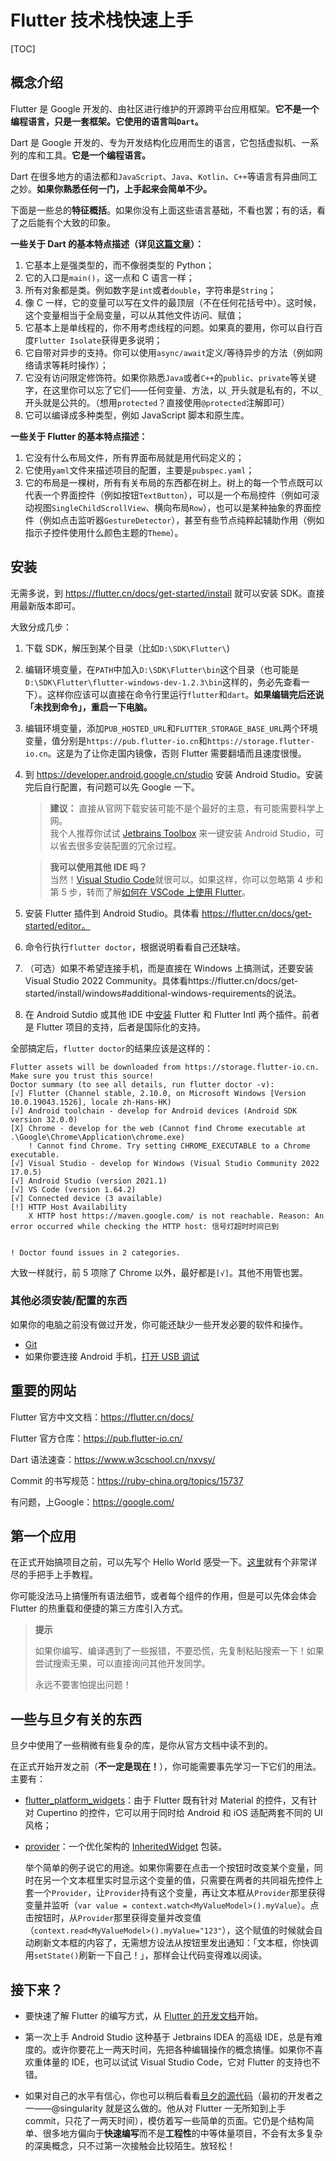 # Flutter 技术栈快速上手

[TOC]

## 概念介绍

Flutter 是 Google 开发的、由社区进行维护的开源跨平台应用框架。**它不是一个编程语言，只是一套框架。它使用的语言叫`Dart`。**

Dart 是 Google 开发的、专为开发结构化应用而生的语言，它包括虚拟机、一系列的库和工具。**它是一个编程语言。**

Dart 在很多地方的语法都和`JavaScript`、`Java`、`Kotlin`、`C++`等语言有异曲同工之妙。**如果你熟悉任何一门，上手起来会简单不少。**

下面是一些总的**特征概括**。如果你没有上面这些语言基础，不看也罢；有的话，看了之后能有个大致的印象。

**一些关于 Dart 的基本特点描述（详见[这篇文章](https://www.jianshu.com/p/8a62b1a2fd75)）：**

1. 它基本上是强类型的，而不像弱类型的 Python；
2. 它的入口是`main()`，这一点和 C 语言一样；
3. 所有对象都是类。例如数字是`int`或者`double`，字符串是`String`；
4. 像 C 一样，它的变量可以写在文件的最顶层（不在任何花括号中）。这时候，这个变量相当于全局变量，可以从其他文件访问、赋值；
5. 它基本上是单线程的，你不用考虑线程的问题。如果真的要用，你可以自行百度`Flutter Isolate`获得更多说明；
6. 它自带对异步的支持。你可以使用`async/await`定义/等待异步的方法（例如网络请求等耗时操作）；
7. 它没有访问限定修饰符。如果你熟悉`Java`或者`C++`的`public`、`private`等关键字，在这里你可以忘了它们——任何变量、方法，以`_`开头就是私有的，不以`_`开头就是公共的。（想用`protected`？直接使用`@protected`注解即可）
8. 它可以编译成多种类型，例如 JavaScript 脚本和原生库。

**一些关于 Flutter 的基本特点描述：**

1. 它没有什么布局文件，所有界面布局就是用代码定义的；
2. 它使用`yaml`文件来描述项目的配置，主要是`pubspec.yaml`；
3. 它的布局是一棵树，所有有关布局的东西都在树上。树上的每一个节点既可以代表一个界面控件（例如按钮`TextButton`），可以是一个布局控件（例如可滚动视图`SingleChildScrollView`、横向布局`Row`），也可以是某种抽象的界面控件（例如点击监听器`GestureDetector`），甚至有些节点纯粹起辅助作用（例如指示子控件使用什么颜色主题的`Theme`）。

## 安装

无需多说，到 https://flutter.cn/docs/get-started/install 就可以安装 SDK。直接用最新版本即可。

大致分成几步：

1. 下载 SDK，解压到某个目录（比如`D:\SDK\Flutter\`)
2. 编辑环境变量，在`PATH`中加入`D:\SDK\Flutter\bin`这个目录（也可能是`D:\SDK\Flutter\flutter-windows-dev-1.2.3\bin`这样的，务必先查看一下）。这样你应该可以直接在命令行里运行`flutter`和`dart`。**如果编辑完后还说「未找到命令」，重启一下电脑。**
3. 编辑环境变量，添加`PUB_HOSTED_URL`和`FLUTTER_STORAGE_BASE_URL`两个环境变量，值分别是`https://pub.flutter-io.cn`和`https://storage.flutter-io.cn`。这是为了让你走国内镜像，否则 Flutter 需要翻墙而且速度很慢。
4. 到 https://developer.android.google.cn/studio 安装 Android Studio。安装完后自行配置，有问题可以先 Google 一下。
	> **建议：**
	> 直接从官网下载安装可能不是个最好的主意，有可能需要科学上网。  
	> 我个人推荐你试试 [Jetbrains Toolbox](https://www.jetbrains.com/zh-cn/toolbox-app/) 来一键安装 Android Studio，可以省去很多安装配置的冗余过程。
	
	> **我可以使用其他 IDE 吗？**  
	> 当然！[Visual Studio Code](https://code.visualstudio.com/)就很可以。如果这样，你可以忽略第 4 步和第 5 步，转而了解[如何在 VSCode 上使用 Flutter](https://flutter.cn/docs/get-started/editor?tab=vscode)。
5. 安装 Flutter 插件到 Android Studio。具体看 https://flutter.cn/docs/get-started/editor。
6. 命令行执行`flutter doctor`，根据说明看看自己还缺啥。
7. （可选）如果不希望连接手机，而是直接在 Windows 上搞测试，还要安装 Visual Studio 2022 Community。具体看https://flutter.cn/docs/get-started/install/windows#additional-windows-requirements的说法。
8. 在 Android Sutdio 或其他 IDE 中[安装](https://blog.51cto.com/u_15242344/2842104) Flutter 和 Flutter Intl 两个插件。前者是 Flutter 项目的支持，后者是国际化的支持。

全部搞定后，`flutter doctor`的结果应该是这样的：

```
Flutter assets will be downloaded from https://storage.flutter-io.cn. Make sure you trust this source!
Doctor summary (to see all details, run flutter doctor -v):
[√] Flutter (Channel stable, 2.10.0, on Microsoft Windows [Version 10.0.19043.1526], locale zh-Hans-HK)
[√] Android toolchain - develop for Android devices (Android SDK version 32.0.0)
[X] Chrome - develop for the web (Cannot find Chrome executable at .\Google\Chrome\Application\chrome.exe)
    ! Cannot find Chrome. Try setting CHROME_EXECUTABLE to a Chrome executable.
[√] Visual Studio - develop for Windows (Visual Studio Community 2022 17.0.5)
[√] Android Studio (version 2021.1)
[√] VS Code (version 1.64.2)
[√] Connected device (3 available)
[!] HTTP Host Availability
    X HTTP host https://maven.google.com/ is not reachable. Reason: An error occurred while checking the HTTP host: 信号灯超时时间已到


! Doctor found issues in 2 categories.
```

大致一样就行，前 5 项除了 Chrome 以外，最好都是`[√]`。其他不用管也罢。

### 其他必须安装/配置的东西

如果你的电脑之前没有做过开发，你可能还缺少一些开发必要的软件和操作。

- [Git](https://git-scm.com/downloads)
- 如果你要连接 Android 手机，[打开 USB 调试](https://jingyan.baidu.com/article/c275f6ba71db93e33d75672b.html)

## 重要的网站

Flutter 官方中文文档：https://flutter.cn/docs/

Flutter 官方仓库：https://pub.flutter-io.cn/

Dart 语法速查：https://www.w3cschool.cn/nxvsy/

Commit 的书写规范：https://ruby-china.org/topics/15737

有问题，上Google：https://google.com/

## 第一个应用

在正式开始搞项目之前，可以先写个 Hello World 感受一下。[这里](https://flutter.cn/docs/get-started/codelab#step-1-create-the-starter-flutter-app)就有个非常详尽的手把手上手教程。

你可能没法马上搞懂所有语法细节，或者每个组件的作用，但是可以先体会体会 Flutter 的热重载和便捷的第三方库引入方式。

> **提示**
>
> 如果你编写、编译遇到了一些报错，不要恐慌，先复制粘贴搜索一下！如果尝试搜索无果，可以直接询问其他开发同学。
>
> 永远不要害怕提出问题！

## 一些与旦夕有关的东西

旦夕中使用了一些稍微有些复杂的库，是你从官方文档中读不到的。

在正式开始开发之前（**不一定是现在！**），你可能需要事先学习一下它们的用法。主要有：

- [flutter_platform_widgets](https://pub.flutter-io.cn/packages/flutter_platform_widgets)：由于 Flutter 既有针对 Material 的控件，又有针对 Cupertino 的控件，它可以用于同时给 Android 和 iOS 适配两套不同的 UI 风格；

- [provider](https://github.com/rrousselGit/provider/blob/master/resources/translations/zh-CN/README.md#%E4%BD%BF%E7%94%A8)：一个优化架构的 [InheritedWidget](https://api.flutter-io.cn/flutter/widgets/InheritedWidget-class.html) 包装。

  举个简单的例子说它的用途。如果你需要在点击一个按钮时改变某个变量，同时在另一个文本框里实时显示这个变量的值，只需要在两者的共同祖先控件上套一个`Provider`，让`Provider`持有这个变量，再让文本框从`Provider`那里获得变量并监听（`var value = context.watch<MyValueModel>().myValue`）。点击按钮时，从`Provider`那里获得变量并改变值（`context.read<MyValueModel>().myValue="123"`），这个赋值的时候就会自动刷新文本框的内容了，无需想方设法从按钮里发出通知：「文本框，你快调用`setState()`刷新一下自己！」，那样会让代码变得难以阅读。

## 接下来？

- 要快速了解 Flutter 的编写方式，从 [Flutter 的开发文档](https://flutter.cn/docs/development/ui/widgets-intro)开始。

- 第一次上手 Android Studio 这种基于 Jetbrains IDEA 的高级 IDE，总是有难度的。或许你要花上一两天时间，先把各种编辑操作的概念搞懂。如果你不喜欢重体量的 IDE，也可以试试 Visual Studio Code，它对 Flutter 的支持也不错。

- 如果对自己的水平有信心，你也可以稍后看看[旦夕的源代码](https://github.com/DanXi-Dev/DanXi/)（最初的开发者之一——@singularity 就是这么做的。他从对 Flutter 一无所知到上手 commit，只花了一两天时间），模仿着写一些简单的页面。它仍是个结构简单、很多地方偏向于**快速编写**而不是**工程性**的中等体量项目，不会有太多复杂的深奥概念，只不过第一次接触会比较陌生。放轻松！

